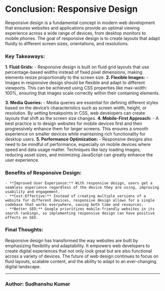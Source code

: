 # Conclusion: Responsive Design
Responsive design is a fundamental concept in modern web development that ensures websites and applications provide an optimal viewing experience across a wide range of devices, from desktop monitors to mobile phones. The goal of responsive design is to create layouts that adapt fluidly to different screen sizes, orientations, and resolutions.

### Key Takeaways:
**1. Fluid Grids:**
    - Responsive design is built on fluid grid layouts that use percentage-based widths instead of fixed pixel dimensions, making elements resize proportionally to the screen size.
**2. Flexible Images:**
    - Images in responsive design should be flexible and adapt to different viewports. This can be achieved using CSS properties like max-width: 100%, ensuring that images scale correctly within their containing elements.

**3. Media Queries:**
    - Media queries are essential for defining different styles based on the device’s characteristics such as screen width, height, or resolution. By setting breakpoints in CSS, web developers can create layouts that shift as the screen size changes.
**4. Mobile-First Approach:**
    - A best practice is to design websites for mobile devices first and then progressively enhance them for larger screens. This ensures a smooth experience on smaller devices while maintaining rich functionality for desktop users.
**5. Performance Optimization:**
    - Responsive designs also need to be mindful of performance, especially on mobile devices where speed and data usage matter. Techniques like lazy loading images, reducing asset sizes, and minimizing JavaScript can greatly enhance the user experience.

### Benefits of Responsive Design:
    - **Improved User Experience:** With responsive design, users get a seamless experience regardless of the device they are using, improving usability and engagement.
    - **Cost-Effective:** Instead of creating multiple versions of a website for different devices, responsive design allows for a single codebase that works everywhere, saving both time and resources.
    - **Better SEO:** Google prioritizes mobile-friendly websites in its search rankings, so implementing responsive design can have positive effects on SEO.

### Final Thoughts:
Responsive design has transformed the way websites are built by emphasizing flexibility and adaptability. It empowers web developers to create digital experiences that not only look great but are also functional across a variety of devices. The future of web design continues to focus on fluid layouts, scalable content, and the ability to adapt to an ever-changing digital landscape.

---
### Author: Sudhanshu Kumar